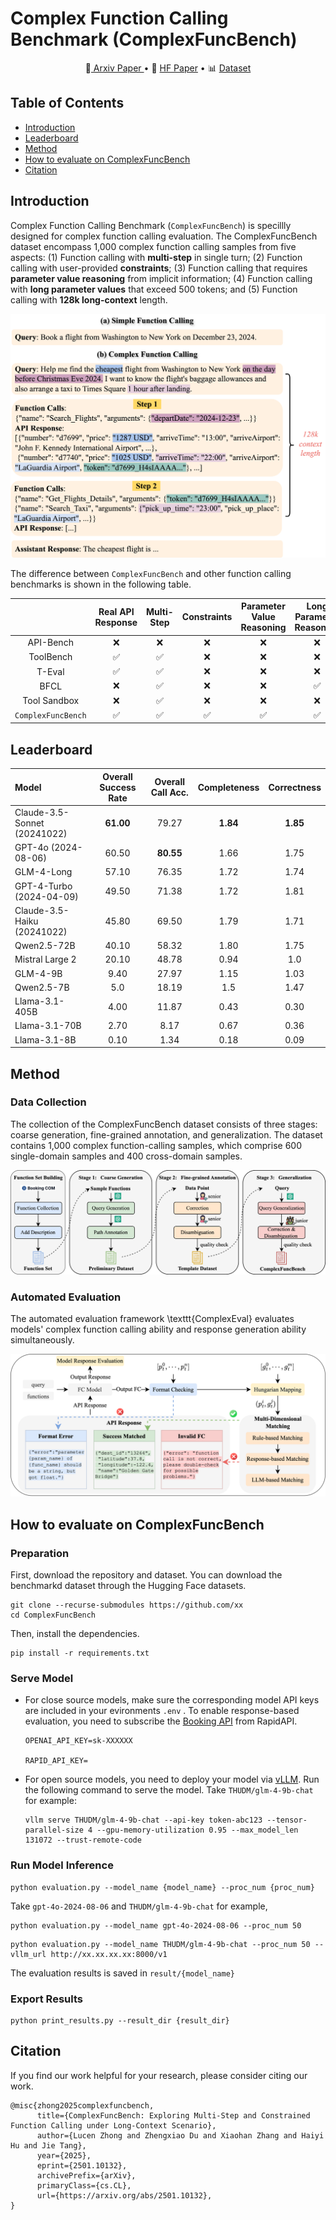 # Complex Function Calling Benchmark (ComplexFuncBench)

<p align="center">
📄<a href="https://arxiv.org/abs/2501.10132" target="_blank"> Arxiv Paper </a> • 🤗 <a href="https://huggingface.co/papers/2501.10132" target="_blank">HF Paper</a> • 📊 <a href="https://huggingface.co/datasets/THUDM/ComplexFuncBench" target="_blank">Dataset</a>
</p>


## Table of Contents

- [Introduction](#introduction)
- [Leaderboard](#Leaderboard)
- [Method](#Method)
- [How to evaluate on ComplexFuncBench](#how-to-evaluate-on-complexfuncbench)
- [Citation](#citation)

## Introduction

Complex Function Calling Benchmark (`ComplexFuncBench`) is specillly designed for complex function calling evaluation. The ComplexFuncBench dataset encompass 1,000 complex function calling samples from five aspects: (1) Function calling with **multi-step** in single turn; (2) Function calling with user-provided **constraints**; (3) Function calling that requires **parameter value reasoning** from implicit information; (4) Function calling with **long parameter values** that exceed 500 tokens; and (5) Function calling with **128k long-context** length.

![Complex Example](./resources/complex-example.png)

The difference between `ComplexFuncBench` and other function calling benchmarks is shown in the following table.

|                    | Real API Response | Multi-Step | Constraints | Parameter Value Reasoning | Long Parameter Reasoning | Long-Context |
| :----------------: | :---------------: | :--------: | :---------: | :-----------------------: | :----------------------: | :----------: |
|     API-Bench      |         ❌         |     ❌      |      ❌      |             ❌             |            ❌             |      ❌       |
|     ToolBench      |         ✅         |     ✅      |      ❌      |             ❌             |            ❌             |      ❌       |
|       T-Eval       |         ✅         |     ✅      |      ❌      |             ❌             |            ❌             |      ❌       |
|        BFCL        |         ❌         |     ✅      |      ❌      |             ❌             |            ✅             |      ✅       |
|    Tool Sandbox    |         ❌         |     ✅      |      ❌      |             ❌             |            ❌             |      ❌       |
| `ComplexFuncBench` |         ✅         |     ✅      |      ✅      |             ✅             |            ✅             |      ✅       |

## Leaderboard

| Model                        | Overall Success Rate | Overall Call Acc. | Completeness | Correctness |
| :--------------------------- | :------------------: | :---------------: | :----------: | :---------: |
| Claude-3.5-Sonnet (20241022) |      **61.00**       |       79.27       |   **1.84**   |  **1.85**   |
| GPT-4o (2024-08-06)          |        60.50         |     **80.55**     |     1.66     |    1.75     |
| GLM-4-Long                   |        57.10         |       76.35       |     1.72     |    1.74     |
| GPT-4-Turbo (2024-04-09)     |        49.50         |       71.38       |     1.72     |    1.81     |
| Claude-3.5-Haiku (20241022)  |        45.80         |       69.50       |     1.79     |    1.71     |
| Qwen2.5-72B                  |        40.10         |       58.32       |     1.80     |    1.75     |
| Mistral Large 2              |        20.10         |       48.78       |     0.94     |     1.0     |
| GLM-4-9B                     |         9.40         |       27.97       |     1.15     |    1.03     |
| Qwen2.5-7B                   |         5.0          |       18.19       |     1.5      |    1.47     |
| Llama-3.1-405B               |         4.00         |       11.87       |     0.43     |    0.30     |
| Llama-3.1-70B                |         2.70         |       8.17        |     0.67     |    0.36     |
| Llama-3.1-8B                 |         0.10         |       1.34        |     0.18     |    0.09     |

## Method

### Data Collection

The collection of the ComplexFuncBench dataset consists of three stages: coarse generation, fine-grained annotation, and generalization. The dataset contains 1,000 complex function-calling samples, which comprise 600 single-domain samples and 400 cross-domain samples.

![Data Collection](./resources/data-collection.png)

### Automated Evaluation

The automated evaluation framework \texttt{ComplexEval} evaluates models' complex function calling ability and response generation ability simultaneously.

![Evaluation Pipeline](./resources/evaluation-pipeline.png)

## How to evaluate on ComplexFuncBench

### Preparation
First, download the repository and dataset. You can download the benchmarkd dataset through the Hugging Face datasets.

```shell
git clone --recurse-submodules https://github.com/xx
cd ComplexFuncBench
```

Then, install the dependencies.

```shell
pip install -r requirements.txt
```


### Serve Model
- For close source models, make sure the corresponding model API keys are included in your evironments `.env` . To enable response-based evaluation, you need to subscribe the [Booking API](https://rapidapi.com/DataCrawler/api/booking-com15) from RapidAPI.

  ```shell
  OPENAI_API_KEY=sk-XXXXXX
  
  RAPID_API_KEY=
  ```

- For open source models,  you need to deploy your model via [vLLM](https://docs.vllm.ai/en/latest/serving/openai_compatible_server.html). Run the following command to serve the model. Take `THUDM/glm-4-9b-chat` for example:

  ```shell
  vllm serve THUDM/glm-4-9b-chat --api-key token-abc123 --tensor-parallel-size 4 --gpu-memory-utilization 0.95 --max_model_len 131072 --trust-remote-code
  ```

### Run Model Inference

```shell
python evaluation.py --model_name {model_name} --proc_num {proc_num}
```

Take `gpt-4o-2024-08-06` and `THUDM/glm-4-9b-chat` for example,

```shell
python evaluation.py --model_name gpt-4o-2024-08-06 --proc_num 50
```

```shell
python evaluation.py --model_name THUDM/glm-4-9b-chat --proc_num 50 --vllm_url http://xx.xx.xx.xx:8000/v1
```

The evaluation results is saved in `result/{model_name}`

### Export Results

```shell
python print_results.py --result_dir {result_dir}
```



## Citation
If you find our work helpful for your research, please consider citing our work.
```
@misc{zhong2025complexfuncbench,
      title={ComplexFuncBench: Exploring Multi-Step and Constrained Function Calling under Long-Context Scenario}, 
      author={Lucen Zhong and Zhengxiao Du and Xiaohan Zhang and Haiyi Hu and Jie Tang},
      year={2025},
      eprint={2501.10132},
      archivePrefix={arXiv},
      primaryClass={cs.CL},
      url={https://arxiv.org/abs/2501.10132}, 
}
```